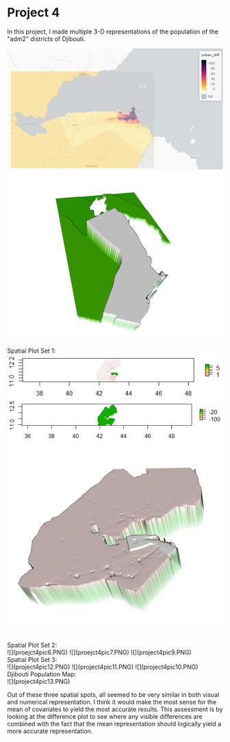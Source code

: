# Project 4

In this project, I made multiple 3-D representations of the population of the "adm2" districts of Djibouti.   
   
![](Project4pic3.PNG)
![](Project4Pic2.PNG)   
   

Spatial Plot Set 1:<br />
![](project4pic5.PNG)
![](proejct4pic7.PNG)
![](project4pic8.PNG)   
   
<br />
Spatial Plot Set 2:<br />
![](proejct4pic6.PNG)
![](proejct4pic7.PNG)
![](project4pic9.PNG)   
   
<br />
Spatial Plot Set 3:<br />
![](project4pic12.PNG)
![](project4pic11.PNG)
![](project4pic10.PNG)   
   
<br />
Djibouti Population Map:<br />
![](project4pic13.PNG)

Out of these three spatial spots, all seemed to be very similar in both visual and numerical representation. I think it would make the most sense for the mean of covariates to yield the most accurate results. This assessment is by looking at the difference plot to see where any visible differences are combined with the fact that the mean representation should logically yield a more accurate representation.
